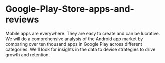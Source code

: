 # Google-Play-Store-apps-and-reviews
Mobile apps are everywhere. They are easy to create and can be lucrative. We will do a comprehensive analysis of the Android app market by comparing over ten thousand apps in Google Play across different categories. We'll look for insights in the data to devise strategies to drive growth and retention.
